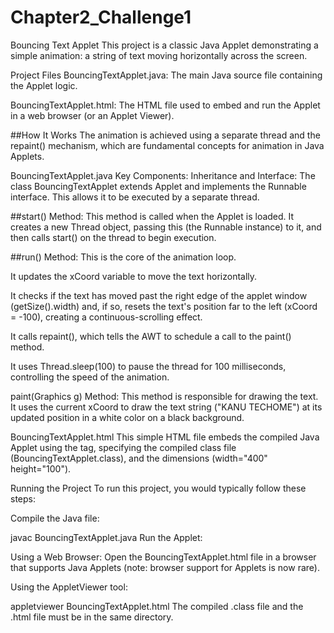 # Chapter2_Challenge1
Bouncing Text Applet
This project is a classic Java Applet demonstrating a simple animation: a string of text moving horizontally across the screen.

Project Files
BouncingTextApplet.java: The main Java source file containing the Applet logic.

BouncingTextApplet.html: The HTML file used to embed and run the Applet in a web browser (or an Applet Viewer).

##How It Works
The animation is achieved using a separate thread and the repaint() mechanism, which are fundamental concepts for animation in Java Applets.

BouncingTextApplet.java Key Components:
Inheritance and Interface: The class BouncingTextApplet extends Applet and implements the Runnable interface. This allows it to be executed by a separate thread.

##start() Method: This method is called when the Applet is loaded. It creates a new Thread object, passing this (the Runnable instance) to it, and then calls start() on the thread to begin execution.

##run() Method: This is the core of the animation loop.

It updates the xCoord variable to move the text horizontally.

It checks if the text has moved past the right edge of the applet window (getSize().width) and, if so, resets the text's position far to the left (xCoord = -100), creating a continuous-scrolling effect.

It calls repaint(), which tells the AWT to schedule a call to the paint() method.

It uses Thread.sleep(100) to pause the thread for 100 milliseconds, controlling the speed of the animation.

paint(Graphics g) Method: This method is responsible for drawing the text. It uses the current xCoord to draw the text string ("KANU TECHOME") at its updated position in a white color on a black background.

BouncingTextApplet.html
This simple HTML file embeds the compiled Java Applet using the <applet> tag, specifying the compiled class file (BouncingTextApplet.class), and the dimensions (width="400" height="100").

Running the Project
To run this project, you would typically follow these steps:

Compile the Java file:


javac BouncingTextApplet.java
Run the Applet:

Using a Web Browser: Open the BouncingTextApplet.html file in a browser that supports Java Applets (note: browser support for Applets is now rare).

Using the AppletViewer tool:


appletviewer BouncingTextApplet.html
The compiled .class file and the .html file must be in the same directory.
